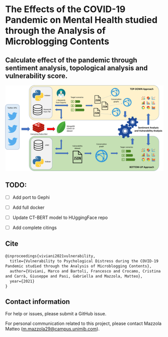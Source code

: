 # The Effects of the COVID-19 Pandemic on Mental Health studied through the Analysis of Microblogging Contents ​
## Calculate effect of the pandemic through sentiment analysis, topological analysis and vulnerability score.

![architettura](https://github.com/chumpblocckami/covid-effects-microblogging-content/blob/main/architettura.png)

## TODO:
- [ ] Add port to Gephi
- [ ] Add full docker
- [ ] Update CT-BERT model to HUggingFace repo
- [ ] Add complete citings


## Cite
```
@inproceedings{viviani2021vulnerability,
  title={Vulnerability to Psychological Distress during the COVID-19 Pandemic studied through the Analysis of Microblogging Contents},
  author={Viviani, Marco and Bartoli, Francesco and Crocamo, Cristina and Carrà, Giuseppe and Pasi, Gabriella and Mazzola, Matteo},
  year={2021}
}
```

## Contact information
For help or issues, please submit a GitHub issue.

For personal communication related to this project, please contact Mazzola Matteo (m.mazzola29@campus.unimib.com).
